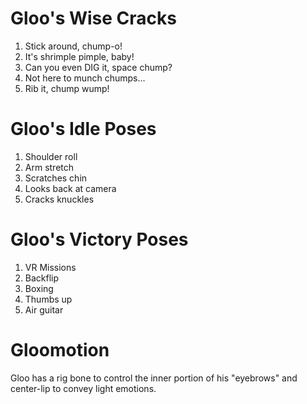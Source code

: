 # Gloo's Wise Cracks
1. Stick around, chump-o!  
2. It's shrimple pimple, baby!  
3. Can you even DIG it, space chump?  
4. Not here to munch chumps...  
6. Rib it, chump wump!  
# Gloo's Idle Poses
1. Shoulder roll
2. Arm stretch
3. Scratches chin
4. Looks back at camera
5. Cracks knuckles
# Gloo's Victory Poses
1. VR Missions
2. Backflip
3. Boxing
4. Thumbs up
5. Air guitar
# Gloomotion
Gloo has a rig bone to control the inner portion of his "eyebrows" and center-lip to convey light emotions.
